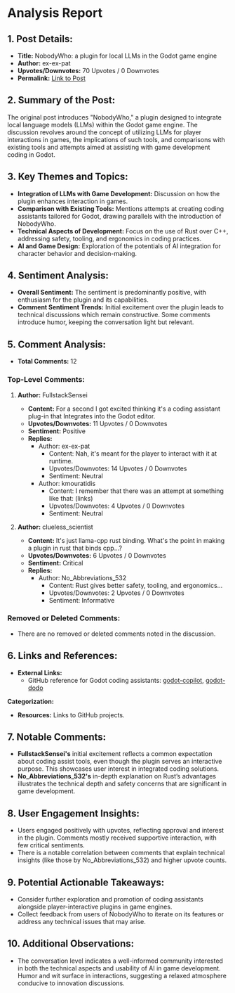 # Analysis Report

## 1. Post Details:
- **Title:** NobodyWho: a plugin for local LLMs in the Godot game engine
- **Author:** ex-ex-pat
- **Upvotes/Downvotes:** 70 Upvotes / 0 Downvotes
- **Permalink:** [Link to Post](https://www.reddit.com/r/LocalLLaMA/comments/1hgg4il/nobodywho_a_plugin_for_local_llms_in_the_godot/)

## 2. Summary of the Post:
The original post introduces "NobodyWho," a plugin designed to integrate local language models (LLMs) within the Godot game engine. The discussion revolves around the concept of utilizing LLMs for player interactions in games, the implications of such tools, and comparisons with existing tools and attempts aimed at assisting with game development coding in Godot.

## 3. Key Themes and Topics:
- **Integration of LLMs with Game Development:** Discussion on how the plugin enhances interaction in games.
- **Comparison with Existing Tools:** Mentions attempts at creating coding assistants tailored for Godot, drawing parallels with the introduction of NobodyWho.
- **Technical Aspects of Development:** Focus on the use of Rust over C++, addressing safety, tooling, and ergonomics in coding practices.
- **AI and Game Design:** Exploration of the potentials of AI integration for character behavior and decision-making.

## 4. Sentiment Analysis:
- **Overall Sentiment:** The sentiment is predominantly positive, with enthusiasm for the plugin and its capabilities. 
- **Comment Sentiment Trends:** Initial excitement over the plugin leads to technical discussions which remain constructive. Some comments introduce humor, keeping the conversation light but relevant.

## 5. Comment Analysis:
- **Total Comments:** 12

### Top-Level Comments:

1. **Author:** FullstackSensei
   - **Content:** For a second I got excited thinking it's a coding assistant plug-in that Integrates into the Godot editor.
   - **Upvotes/Downvotes:** 11 Upvotes / 0 Downvotes
   - **Sentiment:** Positive
   - **Replies:** 
     - Author: ex-ex-pat
       - Content: Nah, it's meant for the player to interact with it at runtime.
       - Upvotes/Downvotes: 14 Upvotes / 0 Downvotes
       - Sentiment: Neutral
     - Author: kmouratidis
       - Content: I remember that there was an attempt at something like that: (links)
       - Upvotes/Downvotes: 4 Upvotes / 0 Downvotes
       - Sentiment: Neutral
  
2. **Author:** clueless_scientist
   - **Content:** It's just llama-cpp rust binding. What's the point in making a plugin in rust that binds cpp…?
   - **Upvotes/Downvotes:** 6 Upvotes / 0 Downvotes
   - **Sentiment:** Critical
   - **Replies:** 
     - Author: No_Abbreviations_532
       - Content: Rust gives better safety, tooling, and ergonomics… 
       - Upvotes/Downvotes: 2 Upvotes / 0 Downvotes
       - Sentiment: Informative

### Removed or Deleted Comments:
- There are no removed or deleted comments noted in the discussion.

## 6. Links and References:
- **External Links:**
  - GitHub reference for Godot coding assistants: [godot-copilot](https://github.com/minosvasilias/godot-copilot), [godot-dodo](https://github.com/minosvasilias/godot-dodo)
  
**Categorization:**
- **Resources:** Links to GitHub projects.

## 7. Notable Comments:
- **FullstackSensei's** initial excitement reflects a common expectation about coding assist tools, even though the plugin serves an interactive purpose. This showcases user interest in integrated coding solutions.
- **No_Abbreviations_532's** in-depth explanation on Rust’s advantages illustrates the technical depth and safety concerns that are significant in game development.

## 8. User Engagement Insights:
- Users engaged positively with upvotes, reflecting approval and interest in the plugin. Comments mostly received supportive interaction, with few critical sentiments.
- There is a notable correlation between comments that explain technical insights (like those by No_Abbreviations_532) and higher upvote counts.

## 9. Potential Actionable Takeaways:
- Consider further exploration and promotion of coding assistants alongside player-interactive plugins in game engines.
- Collect feedback from users of NobodyWho to iterate on its features or address any technical issues that may arise.

## 10. Additional Observations:
- The conversation level indicates a well-informed community interested in both the technical aspects and usability of AI in game development. Humor and wit surface in interactions, suggesting a relaxed atmosphere conducive to innovation discussions.